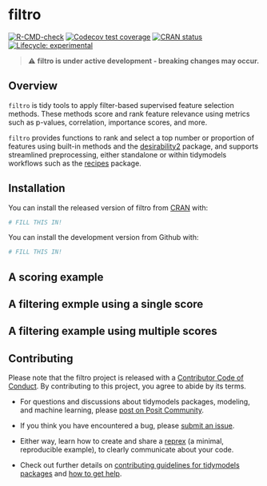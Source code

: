
<!-- README.md is generated from README.Rmd. Please edit that file -->

# filtro

<!-- badges: start -->

[![R-CMD-check](https://github.com/tidymodels/filtro/actions/workflows/R-CMD-check.yaml/badge.svg)](https://github.com/tidymodels/filtro/actions/workflows/R-CMD-check.yaml)
[![Codecov test
coverage](https://codecov.io/gh/tidymodels/filtro/graph/badge.svg)](https://app.codecov.io/gh/tidymodels/filtro)
[![CRAN
status](https://www.r-pkg.org/badges/version/filtro)](https://CRAN.R-project.org/package=filtro)
[![Lifecycle:
experimental](https://img.shields.io/badge/lifecycle-experimental-orange.svg)](https://lifecycle.r-lib.org/articles/stages.html#experimental)
<!-- badges: end -->

> ⚠️ **filtro is under active development - breaking changes may occur.**

## Overview

`filtro` is tidy tools to apply filter-based supervised feature
selection methods. These methods score and rank feature relevance
using metrics such as p-values, correlation, importance scores,
and more.

`filtro` provides functions to rank and select a top number or proportion
of features using built-in methods and the
[desirability2](https://desirability2.tidymodels.org) package, and 
supports streamlined preprocessing, either standalone or within tidymodels
workflows such as the [recipes](https://recipes.tidymodels.org) package.

## Installation

You can install the released version of filtro from
[CRAN](https://CRAN.R-project.org) with:

``` r
# FILL THIS IN! 
```

You can install the development version from Github with:

``` r
# FILL THIS IN! 
```

## A scoring example

## A filtering exmple using a single score

## A filtering example using multiple scores

## Contributing

Please note that the filtro project is released with a [Contributor Code
of Conduct](https://filtro.tidymodels.org/CODE_OF_CONDUCT.html). By
contributing to this project, you agree to abide by its terms.

- For questions and discussions about tidymodels packages, modeling, and
  machine learning, please [post on Posit
  Community](https://forum.posit.co/new-topic?category_id=15&tags=tidymodels,question).

- If you think you have encountered a bug, please [submit an
  issue](https://github.com/tidymodels/filtro/issues).

- Either way, learn how to create and share a
  [reprex](https://reprex.tidyverse.org/articles/articles/learn-reprex.html)
  (a minimal, reproducible example), to clearly communicate about your
  code.

- Check out further details on [contributing guidelines for tidymodels
  packages](https://www.tidymodels.org/contribute/) and [how to get
  help](https://www.tidymodels.org/help/).
